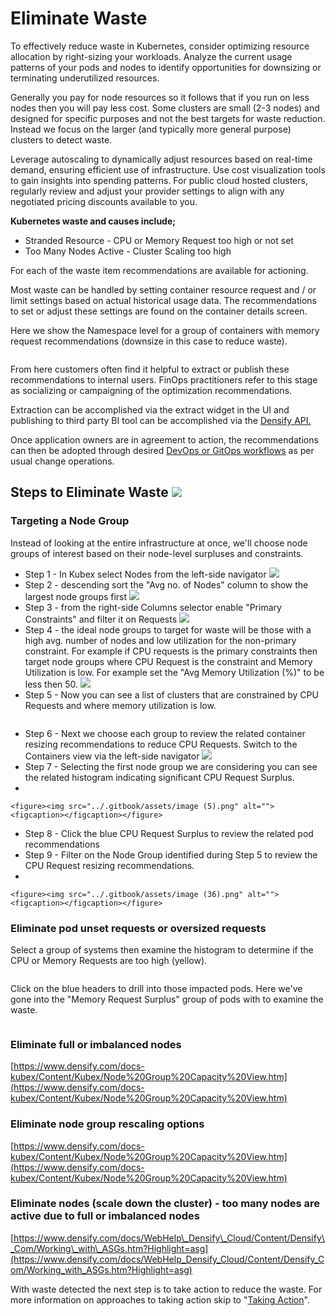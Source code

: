 # Eliminate Waste

To effectively reduce waste in Kubernetes, consider optimizing resource allocation by right-sizing your workloads. Analyze the current usage patterns of your pods and nodes to identify opportunities for downsizing or terminating underutilized resources.&#x20;

Generally you pay for node resources so it follows that if you run on less nodes then you will pay less cost.   Some clusters are small (2-3 nodes) and designed for specific purposes and not the best targets for waste reduction.  Instead we focus on the larger (and typically more general purpose) clusters to detect waste.&#x20;

Leverage autoscaling to dynamically adjust resources based on real-time demand, ensuring efficient use of infrastructure. Use cost visualization tools to gain insights into spending patterns. For public cloud hosted clusters, regularly review and adjust your provider settings to align with any negotiated pricing discounts available to you.

**Kubernetes waste and causes include;**

* Stranded Resource - CPU or Memory Request too high or not set
* Too Many Nodes Active - Cluster Scaling too high&#x20;

For each of the waste item recommendations are available for actioning. &#x20;

Most waste can be handled by setting container resource request and / or limit settings based on actual historical usage data.  The recommendations to set or adjust these settings are found on the container details screen. &#x20;

Here we show the Namespace level for a group of containers with memory request recommendations (downsize in this case to reduce waste).

<figure><img src="../.gitbook/assets/image (22).png" alt=""><figcaption></figcaption></figure>

From here customers often find it helpful to extract or publish these recommendations to internal users.  FinOps practitioners refer to this stage as socializing or campaigning of the optimization recommendations. &#x20;

Extraction can be accomplished via the extract widget in the UI and publishing to third party BI tool can be accomplished via the [Densify API.](../api-and-automation/)

Once application owners are in agreement to action, the recommendations can then be adopted through desired [DevOps or GitOps workflows](../api-and-automation/automation/) as per usual change operations.







## **Steps to Eliminate Waste** ![](<../.gitbook/assets/image (1) (1) (1) (1) (1) (1) (1) (1) (1).png>)

### Targeting a Node Group

Instead of looking at the entire infrastructure at once, we'll choose node groups of interest based on their node-level surpluses and constraints.

* Step 1 - In Kubex select Nodes from the left-side navigator ![](<../.gitbook/assets/image (7).png>)
* Step 2 - descending sort the "Avg no. of Nodes" column to show the largest node groups first ![](<../.gitbook/assets/image (8).png>)
* Step 3 - from the right-side Columns selector enable "Primary Constraints" and filter it on Requests  ![](<../.gitbook/assets/image (9).png>)
* Step 4 - the ideal node groups to target for waste will be those with a high avg. number of nodes and low utilization for the non-primary constraint.  For example if CPU requests is the primary constraints then target node groups where CPU Request is the constraint and Memory Utilization is low.  For example set the "Avg Memory Utilization (%)" to be less then 50. ![](<../.gitbook/assets/image (10).png>)
* Step 5 - Now you can see a list of clusters that are constrained by CPU Requests and where memory utilization is low. &#x20;

<figure><img src="../.gitbook/assets/image (1) (1).png" alt=""><figcaption></figcaption></figure>

* Step 6 - Next we choose each group to review the related container resizing recommendations to reduce CPU Requests.  Switch to the Containers view via the left-side navigator ![](<../.gitbook/assets/image (2) (1).png>)
* Step 7 - Selecting the first node group we are considering you can see the related histogram indicating significant CPU Request Surplus.
*

    <figure><img src="../.gitbook/assets/image (5).png" alt=""><figcaption></figcaption></figure>
* Step 8 - Click the blue CPU Request Surplus to review the related pod recommendations
* Step 9 - Filter on the Node Group identified during Step 5 to review the CPU Request resizing recommendations.
*

    <figure><img src="../.gitbook/assets/image (36).png" alt=""><figcaption></figcaption></figure>

### **Eliminate** pod unset requests or oversized requests

Select a group of systems then examine the histogram to determine if the CPU or Memory Requests are too high (yellow).

<figure><img src="../.gitbook/assets/image (3) (1) (1) (1).png" alt=""><figcaption></figcaption></figure>

Click on the blue headers to drill into those impacted pods. Here we've gone into the "Memory Request Surplus" group of pods with to examine the waste.

<figure><img src="../.gitbook/assets/image (21).png" alt=""><figcaption></figcaption></figure>

### **Eliminate** full or imbalanced nodes

[https://www.densify.com/docs-kubex/Content/Kubex/Node%20Group%20Capacity%20View.htm](https://www.densify.com/docs-kubex/Content/Kubex/Node%20Group%20Capacity%20View.htm)

### **Eliminate** node group rescaling options&#x20;

[https://www.densify.com/docs-kubex/Content/Kubex/Node%20Group%20Capacity%20View.htm](https://www.densify.com/docs-kubex/Content/Kubex/Node%20Group%20Capacity%20View.htm)

### **Eliminate** nodes (scale down the cluster) - too many nodes are active due to full or imbalanced nodes

[https://www.densify.com/docs/WebHelp\_Densify\_Cloud/Content/Densify\_Com/Working\_with\_ASGs.htm?Highlight=asg](https://www.densify.com/docs/WebHelp_Densify_Cloud/Content/Densify_Com/Working_with_ASGs.htm?Highlight=asg)

With waste detected the next step is to take action to reduce the waste.  For more information on approaches to taking action skip to "[Taking Action](broken-reference)".
